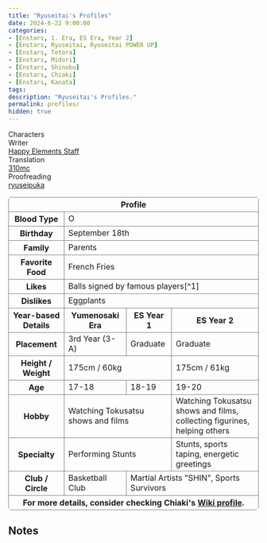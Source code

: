 ```yaml
---
title: "Ryuseitai's Profiles"
date: 2024-6-22 9:00:00
categories:
- [Enstars, 1. Era, ES Era, Year 2]
- [Enstars, Ryuseitai, Ryuseitai POWER UP]
- [Enstars, Tetora]
- [Enstars, Midori]
- [Enstars, Shinobu]
- [Enstars, Chiaki]
- [Enstars, Kanata]
tags:
description: "Ryuseitai's Profiles."
permalink: profiles/
hidden: true
---
```


<div class="three-wrapper" style="--storyColor:#5ac189;--storyColor-rgb:90,193,137;--storyColor-h:147.4;--storyColor-s:45.4%;--storyColor-l:55.5%;">
    <div class="info-area">
        <div class="info">
            <div class="info-item characters">
                <div class="label">
                    Characters
                </div>
                <div class="value">
                    <a href="/categories/Enstars/Tetora" character="Tetora"></a>
                    <a href="/categories/Enstars/Midori" character="Midori"></a>
                    <a href="/categories/Enstars/Shinobu" character="Shinobu"></a>
                    <a href="/categories/Enstars/Chiaki" character="Chiaki"></a>
                    <a href="/categories/Enstars/Kanata" character="Kanata"></a>
                </div>
            </div>
            <div class="info-item one">
                <div class="label">
                    Writer
                </div>
                <div class="value">
                    <a href="/tags/Happy-Elements-Staff/">Happy Elements Staff</a>
                </div>
            </div>
            <div class="info-item two">
                <div class="label">
                    Translation
                </div>
                <div class="value">
                    <a href="/about">310mc</a>
                </div>
            </div>
            <div class="info-item three">
                <div class="label">
                   Proofreading
                </div>
                <div class="value">
                    <a href="https://ryuseipuka.notion.site/proofed-by-ryuseipuka-020757643ea94baabea5e7d21f325a8b" target="_blank">ryuseipuka</a>
                </div>
            </div>
        </div>
    </div>
</div>

<!-- more -->

<style>
    table {
        border-radius: 5px;
    }
    
    th, td {
        border: 1px solid grey;
    }

    th:first-of-type {
        border-top-left-radius: 5px;
    }

    th:last-of-type {
        border-top-right-radius: 5px;
    }

    tr:last-of-type td:first-of-type {
        border-bottom-left-radius: 5px;
    }

    tr:last-of-type td:last-of-type {
        border-bottom-right-radius: 5px;
    }
</style>

<table>
    <tr>
        <th colspan="4" style="text-align:center;">Profile</th>
    </tr>
    <tr>
        <th>Blood Type</th>
        <td colspan="3">O</td>
    </tr>
    <tr>
        <th>Birthday</th>
        <td colspan="3">September 18th</td>
    </tr>
    <tr>
        <th>Family</th>
        <td colspan="3">Parents</td>
    </tr>
    <tr>
        <th>Favorite Food</th>
        <td colspan="3">French Fries</td>
    </tr>
    <tr>
        <th>Likes</th>
        <td colspan="3">Balls signed by famous players[^1]</td>
    </tr>
    <tr>
        <th>Dislikes</th>
        <td colspan="3">Eggplants</td>
    </tr>
    <tr>
        <th>Year-based Details</th>
        <th>Yumenosaki Era</th>
        <th>ES Year 1</th>
        <th>ES Year 2</th>
    </tr>
    <tr>
        <th>Placement</th>
        <td>3rd Year (3-A)</td>
        <td>Graduate</td>
        <td>Graduate</td>
    </tr>
    <tr>
        <th>Height / Weight</th>
        <td colspan="2">175cm / 60kg</td>
        <td>175cm / 61kg</td>
    </tr>
    <tr>
        <th>Age</th>
        <td>17-18</td>
        <td>18-19</td>
        <td>19-20</td>
    </tr>
    <tr>
        <th>Hobby</th>
        <td colspan="2">Watching Tokusatsu shows and films</td>
        <td>Watching Tokusatsu shows and films, collecting figurines, helping others</td>
    </tr>
    <tr>
        <th>Specialty</th>
        <td colspan="2">Performing Stunts</td>
        <td>Stunts, sports taping, energetic greetings</td>
    </tr>
    <tr>
        <th>Club / Circle</th>
        <td>Basketball Club</td>
        <td colspan="2">Martial Artists "SHIN", Sports Survivors</td>
    </tr>
    <tr>
        <th colspan="4" style="text-align:center;">For more details, consider checking Chiaki's <a href="https://ensemble-stars.fandom.com/wiki/Chiaki_Morisawa" target="_blank">Wiki profile</a>.</th>
    </tr>
</table>

## Notes 

[^1]: This is a profile detail from 2015, and can no longer be viewed in his ES Year 1/Year 2 profile, so it may be outdated.